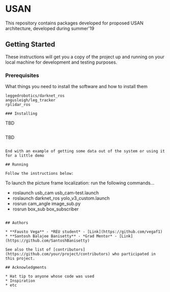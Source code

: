 # USAN

This repository contains packages developed for proposed USAN architecture, developed during  summer'19

## Getting Started

These instructions will get you a copy of the project up and running on your local machine for development and testing purposes. 

### Prerequisites

What things you need to install the software and how to install them

```
leggedrobotics/darknet_ros
angusleigh/leg_tracker
rplidar_ros

### Installing

```
TBD
```

```
TBD
```

End with an example of getting some data out of the system or using it for a little demo

## Running

Follow the instructions below:

```
To launch the picture frame localization: run the following commands...
* roslaunch usb_cam usb_cam-test.launch
* roslaunch darknet_ros yolo_v3_custom.launch
* rosrun cam_angle image_sub.py
* rosrun box_sub box_subscriber
```

## Authors

* **Fausto Vega** - *REU student* - [Link](https://github.com/vegaf1)
* **Santosh Balajee Banisetty** - *Grad Mentor* - [Link](https://github.com/SantoshBanisetty)

See also the list of [contributors](https://github.com/your/project/contributors) who participated in this project.

## Acknowledgments

* Hat tip to anyone whose code was used
* Inspiration
* etc

